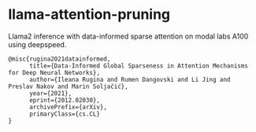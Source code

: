 # llama-attention-pruning

Llama2 inference with data-informed sparse attention on modal labs A100 using deepspeed.

```
@misc{rugina2021datainformed,
      title={Data-Informed Global Sparseness in Attention Mechanisms for Deep Neural Networks}, 
      author={Ileana Rugina and Rumen Dangovski and Li Jing and Preslav Nakov and Marin Soljačić},
      year={2021},
      eprint={2012.02030},
      archivePrefix={arXiv},
      primaryClass={cs.CL}
}
```
